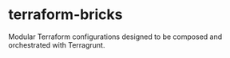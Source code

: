 # terraform-bricks
Modular Terraform configurations designed to be composed and orchestrated with Terragrunt.
